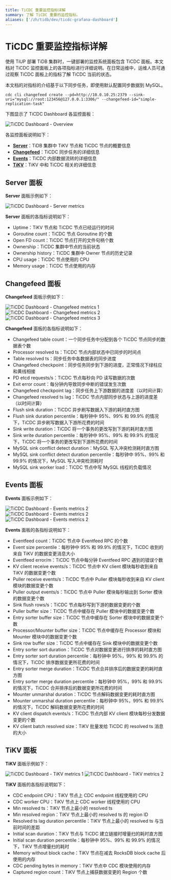 ```yaml
---
title: TiCDC 重要监控指标详解
summary: 了解 TiCDC 重要的监控指标。
aliases: ['/zh/tidb/dev/ticdc-grafana-dashboard']
---
```


# TiCDC 重要监控指标详解

使用 TiUP 部署 TiDB 集群时，一键部署的监控系统面板包含 TiCDC 面板。本文档对 TiCDC 监控面板上的各项指标进行详细说明。在日常运维中，运维人员可通过观察 TiCDC 面板上的指标了解 TiCDC 当前的状态。

本文档的对指标的介绍基于以下同步任务，即使用默认配置同步数据到 MySQL。

```shell
cdc cli changefeed create --pd=http://10.0.10.25:2379 --sink-uri="mysql://root:123456@127.0.0.1:3306/" --changefeed-id="simple-replication-task"
```

下图显示了 TiCDC Dashboard 各监控面板：

![TiCDC Dashboard - Overview](/media/ticdc/ticdc-dashboard-overview.png)

各监控面板说明如下：

- [**Server**](#server-面板)：TiDB 集群中 TiKV 节点和 TiCDC 节点的概要信息
- [**Changefeed**](#changefeed-面板)：TiCDC 同步任务的详细信息
- [**Events**](#events-面板)：TiCDC 内部数据流转的详细信息
- [**TiKV**](#tikv-面板)：TiKV 中和 TiCDC 相关的详细信息

## Server 面板

**Server** 面板示例如下：

![TiCDC Dashboard - Server metrics](/media/ticdc/ticdc-dashboard-server.png)

**Server** 面板的各指标说明如下：

- Uptime：TiKV 节点和 TiCDC 节点已经运行的时间
- Goroutine count：TiCDC 节点 Goroutine 的个数
- Open FD count：TiCDC 节点打开的文件句柄个数
- Ownership：TiCDC 集群中节点的当前状态
- Ownership history：TiCDC 集群中 Owner 节点的历史记录
- CPU usage：TiCDC 节点使用的 CPU
- Memory usage：TiCDC 节点使用的内存

## Changefeed 面板

**Changefeed** 面板示例如下：

![TiCDC Dashboard - Changefeed metrics 1](/media/ticdc/ticdc-dashboard-changefeed-1.png)
![TiCDC Dashboard - Changefeed metrics 2](/media/ticdc/ticdc-dashboard-changefeed-2.png)
![TiCDC Dashboard - Changefeed metrics 3](/media/ticdc/ticdc-dashboard-changefeed-3.png)

**Changefeed** 面板的各指标说明如下：

- Changefeed table count：一个同步任务中分配到各个 TiCDC 节点同步的数据表个数
- Processor resolved ts：TiCDC 节点内部状态中已同步的时间点
- Table resolved ts：同步任务中各数据表的同步进度
- Changefeed checkpoint：同步任务同步到下游的进度，正常情况下绿柱应和黄线相接
- PD etcd requests/s：TiCDC 节点每秒向 PD 读写数据的次数
- Exit error count：每分钟内导致同步中断的错误发生次数
- Changefeed checkpoint lag：同步任务上下游数据的进度差（以时间计算）
- Changefeed resolved ts lag：TiCDC 节点内部同步状态与上游的进度差（以时间计算）
- Flush sink duration：TiCDC 异步刷写数据入下游的耗时直方图
- Flush sink duration percentile：每秒钟中 95%、99% 和 99.9% 的情况下，TiCDC 异步刷写数据入下游所花费的时间
- Sink write duration：TiCDC 将一个事务的更改写到下游的耗时直方图
- Sink write duration percentile：每秒钟中 95%、99% 和 99.9% 的情况下，TiCDC 将一个事务的更改写到下游所花费的时间
- MySQL sink conflict detect duration：MySQL 写入冲突检测耗时直方图
- MySQL sink conflict detect duration percentile：每秒钟中 95%、99% 和 99.9% 的情况下，MySQL 写入冲突检测耗时
- MySQL sink worker load：TiCDC 节点中写 MySQL 线程的负载情况

## Events 面板

**Events** 面板示例如下：

![TiCDC Dashboard - Events metrics 2](/media/ticdc/ticdc-dashboard-events-1.png)
![TiCDC Dashboard - Events metrics 2](/media/ticdc/ticdc-dashboard-events-2.png)
![TiCDC Dashboard - Events metrics 2](/media/ticdc/ticdc-dashboard-events-3.png)

**Events** 面板的各指标说明如下：

- Eventfeed count：TiCDC 节点中 Eventfeed RPC 的个数
- Event size percentile：每秒钟中 95% 和 99.9% 的情况下，TiCDC 收到的来自 TiKV 的数据变更消息大小
- Eventfeed error/m：TiCDC 节点中每分钟 Eventfeed RPC 遇到的错误个数
- KV client receive events/s：TiCDC 节点中 KV client 模块每秒收到来自 TiKV 的数据变更个数
- Puller receive events/s：TiCDC 节点中 Puller 模块每秒收到来自 KV client 模块的数据变更个数
- Puller output events/s：TiCDC 节点中 Puller 模块每秒输出到 Sorter 模块的数据变更个数
- Sink flush rows/s：TiCDC 节点每秒写到下游的数据变更的个数
- Puller buffer size：TiCDC 节点中缓存在 Puller 模块中的数据变更个数
- Entry sorter buffer size：TiCDC 节点中缓存在 Sorter 模块中的数据变更个数
- Processor/Mounter buffer size：TiCDC 节点中缓存在 Processor 模块和 Mounter 模块中的数据变更个数
- Sink row buffer size：TiCDC 节点中缓存在 Sink 模块中的数据变更个数
- Entry sorter sort duration：TiCDC 节点对数据变更进行排序的耗时直方图
- Entry sorter sort duration percentile：每秒钟中 95%，99% 和 99.9% 的情况下，TiCDC 排序数据变更所花费的时间
- Entry sorter merge duration：TiCDC 节点合并排序后的数据变更的耗时直方图
- Entry sorter merge duration percentile：每秒钟中 95%，99% 和 99.9% 的情况下，TiCDC 合并排序后的数据变更所花费的时间
- Mounter unmarshal duration：TiCDC 节点解码数据变更的耗时直方图
- Mounter unmarshal duration percentile：每秒钟中 95%，99% 和 99.9% 的情况下，TiCDC 解码数据变更所花费的时间
- KV client dispatch events/s：TiCDC 节点内部 KV client 模块每秒分发数据变更的个数
- KV client batch resolved size：TiKV 批量发给 TiCDC 的 resolved ts 消息的大小

## TiKV 面板

**TiKV** 面板示例如下：

![TiCDC Dashboard - TiKV metrics 1](/media/ticdc/ticdc-dashboard-tikv-1.png)
![TiCDC Dashboard - TiKV metrics 2](/media/ticdc/ticdc-dashboard-tikv-2.png)

**TiKV** 面板的各指标说明如下：

- CDC endpoint CPU：TiKV 节点上 CDC endpoint 线程使用的 CPU
- CDC worker CPU：TiKV 节点上 CDC worker 线程使用的 CPU
- Min resolved ts：TiKV 节点上最小的 resolved ts
- Min resolved region：TiKV 节点上最小的 resolved ts 的 region ID
- Resolved ts lag duration percentile：TiKV 节点上最小的 resolved ts 与当前时间的差距
- Initial scan duration：TiKV 节点与 TiCDC 建立链接时增量扫的耗时直方图
- Initial scan duration percentile：每秒钟中 95%、99% 和 99.9% 的情况下，TiKV 节点增量扫的耗时
- Memory without block cache：TiKV 节点在减去 RocksDB block cache 后使用的内存
- CDC pending bytes in memory：TiKV 节点中 CDC 模块使用的内存
- Captured region count：TiKV 节点上捕获数据变更的 Region 个数
